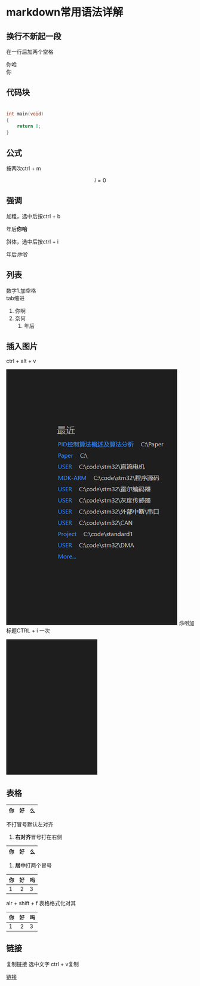 # markdown常用语法详解

## 换行不新起一段

在一行后加两个空格

你哈  
你

## 代码块

```c

int main(void)
{
    return 0;
}

```

## 公式

按两次ctrl + m

$$
i = 0
$$

## 强调

加粗，选中后按ctrl + b

年后**你哈**

斜体，选中后按ctrl + i

年后*你哈*

## 列表

数字1.加空格  
tab缩进

1. 你啊
2. 奈何
   1. 年后

## 插入图片

ctrl + alt + v

![年后](../../../../rescource/Attachment/2022-06-10-23-35-31.png)
*你哈*加标题CTRL + i 一次

![你哈](../../../../rescource/Attachment/图片.png)

## 表格

| 你  | 好  | 么  |
| --- | --- | --- |
不打冒号默认左对齐

1. **右对齐**冒号打在右侧

| 你  |   好 | 么  |
| --- | ---: | --- |

1. **居中**打两个冒号

| 你  |  好   | 吗  |
| --- | :---: | --- |
| 1   |   2   | 3   |

alr + shift + f 表格格式化对其

| 你  |  好   | 吗  |
| --- | :---: | --- |
| 1   |   2   | 3   |

## 链接

复制链接 选中文字 ctrl + v复制

[链接](https://www.bilibili.com/video/BV1si4y1472o?spm_id_from=666.13.top_right_bar_window_default_collection.content.click&vd_source=fb54463fa9160b349a7111ad9b7afbf8)
